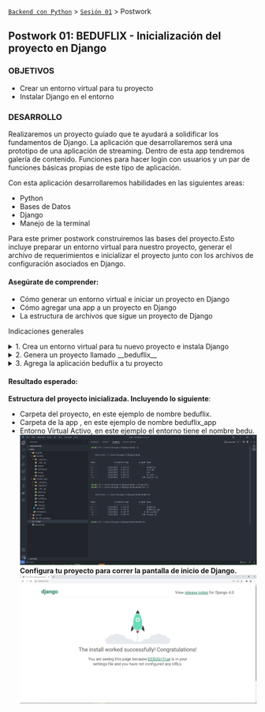 [`Backend con Python`](../../Readme.md) > [`Sesión 01`](../Readme.md) > Postwork
## Postwork 01: BEDUFLIX - Inicialización del proyecto en Django

### OBJETIVOS
- Crear un entorno virtual para tu proyecto
- Instalar Django en el entorno

### DESARROLLO

Realizaremos un proyecto guiado que te ayudará a solidificar los fundamentos de Django. La aplicación que desarrollaremos será una prototipo de una aplicación de streaming. Dentro de esta app tendremos galería de contenido. Funciones para hacer login con usuarios y un par de funciones básicas propias de este tipo de aplicación.

Con esta aplicación desarrollaremos habilidades en las siguientes areas:

- Python
- Bases de Datos
- Django
- Manejo de la terminal



Para este primer postwork construiremos las bases del proyecto.Esto incluye preparar un entorno virtual para nuestro proyecto, generar el archivo de requerimientos e inicializar el proyecto junto con los archivos de configuración asociados en Django.


#### Asegúrate de comprender:
- Cómo generar un entorno virtual e iniciar un proyecto en Django
- Cómo agregar una app a un proyecto en Django
- La estructura de archivos que sigue un proyecto de Django


Indicaciones generales
<details><summary>
1.  Crea un entorno virtual para tu nuevo proyecto e instala Django</summary>

Abre una consola con permisos de administrador. Utiliza el paquete de tu preferencia para generar un nuevo ambiente virtual con un nombre distinto al que generaste para los ejemplos de la sesión.

Instala Django utilizando pip. Recuerda que el comando es:

```console
pip install Django
```

</details>

<details><summary>
2. Genera un proyecto llamado __beduflix__</summary>
Utiliza el comando de consola django-admin para inicializar tu proyecto. Recuerda haber configurado adecuadamente tu ambiente virtual si deseas trabajar con algún editor de texto como vscode.

El comando para iniciar un proyecto es:
```
django-admin startproject <nombre del proyecto>
```
</details>


<details><summary>
3. Agrega la aplicación beduflix a tu proyecto
</summary>
  <br>
Para agregar una nueva aplicación utiliza el comando manage.py

```console
mange.py startapp <nombre de la app>
```
En este punto además, deberás crear las estructura de una aplicación base de Django. Los directorios para plantillas, archivos estáticos si tu proyecto lo requiere.
</details>

#### Resultado esperado:
__Estructura del proyecto inicializada. Incluyendo lo siguiente__:
- Carpeta del proyecto, en este ejemplo de nombre beduflix.
- Carpeta de la app ,  en este ejemplo de nombre beduflix_app
- Entorno Virtual Activo, en este ejemplo el entorno tiene el nombre bedu.
  <br>
![](Postwork1.jpg)
  <br>
__Configura tu proyecto para correr la pantalla de inicio de Django.__
  <br>
![](Postwork2.jpg)
